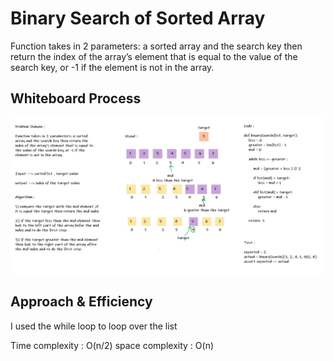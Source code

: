 # Binary Search of Sorted Array
Function takes in 2 parameters: a sorted array and the search key then return the index of the array’s element that is equal to the value of the search key, or -1 if the element is not in the array.

## Whiteboard Process
![binary](binary-search.png)

## Approach & Efficiency
I used the while loop to loop over the list

Time complexity : O(n/2)
space complexity : O(n)

